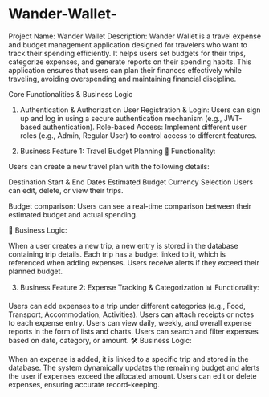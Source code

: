 # Wander-Wallet-

Project Name: Wander Wallet
Description:
Wander Wallet is a travel expense and budget management application designed for travelers who want to track their spending efficiently. It helps users set budgets for their trips, categorize expenses, and generate reports on their spending habits. This application ensures that users can plan their finances effectively while traveling, avoiding overspending and maintaining financial discipline.

Core Functionalities & Business Logic
1. Authentication & Authorization
  User Registration & Login: Users can sign up and log in using a secure authentication mechanism (e.g., JWT-based authentication).
  Role-based Access: Implement different user roles (e.g., Admin, Regular User) to control access to different features.

2. Business Feature 1: Travel Budget Planning
  💼 Functionality:
  
  Users can create a new travel plan with the following details:
  
  Destination
  Start & End Dates
  Estimated Budget
  Currency Selection
  Users can edit, delete, or view their trips.
  
  Budget comparison: Users can see a real-time comparison between their estimated budget and actual spending.
  
  📌 Business Logic:
  
  When a user creates a new trip, a new entry is stored in the database containing trip details.
  Each trip has a budget linked to it, which is referenced when adding expenses.
  Users receive alerts if they exceed their planned budget.

3. Business Feature 2: Expense Tracking & Categorization
  📊 Functionality:
  
  Users can add expenses to a trip under different categories (e.g., Food, Transport, Accommodation, Activities).
  Users can attach receipts or notes to each expense entry.
  Users can view daily, weekly, and overall expense reports in the form of lists and charts.
  Users can search and filter expenses based on date, category, or amount.
  🛠 Business Logic:
  
  When an expense is added, it is linked to a specific trip and stored in the database.
  The system dynamically updates the remaining budget and alerts the user if expenses exceed the allocated amount.
  Users can edit or delete expenses, ensuring accurate record-keeping.
  

